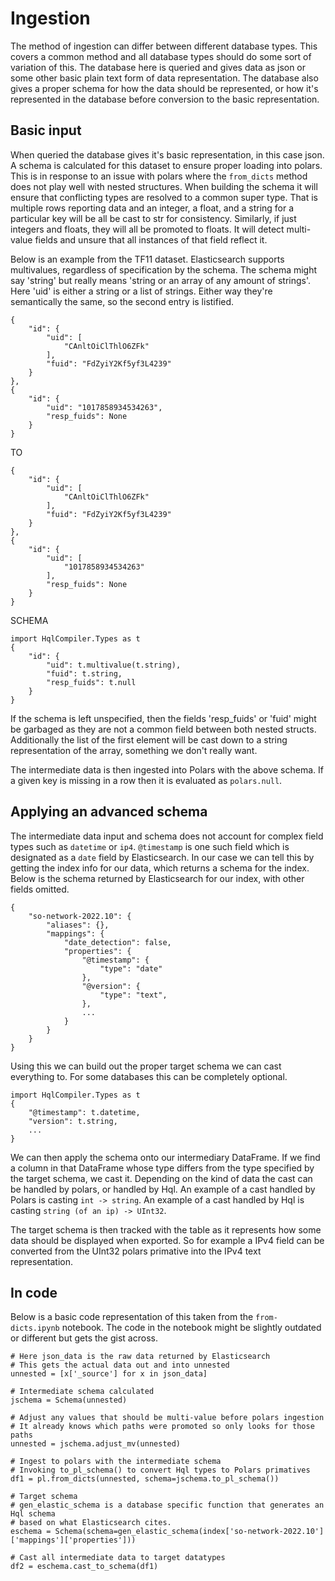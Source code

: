 # Ingestion
The method of ingestion can differ between different database types.
This covers a common method and all database types should do some sort of variation of this.
The database here is queried and gives data as json or some other basic plain text form of data representation.
The database also gives a proper schema for how the data should be represented, or how it's represented in the database before conversion to the basic representation.

## Basic input
When queried the database gives it's basic representation, in this case json.
A schema is calculated for this dataset to ensure proper loading into polars.
This is in response to an issue with polars where the `from_dicts` method does not play well with nested structures.
When building the schema it will ensure that conflicting types are resolved to a common super type.
That is multiple rows reporting data and an integer, a float, and a string for a particular key will be all be cast to str for consistency.
Similarly, if just integers and floats, they will all be promoted to floats.
It will detect multi-value fields and unsure that all instances of that field reflect it.

Below is an example from the TF11 dataset.
Elasticsearch supports multivalues, regardless of specification by the schema.
The schema might say 'string' but really means 'string or an array of any amount of strings'.
Here 'uid' is either a string or a list of strings.
Either way they're semantically the same, so the second entry is listified.

```
{
    "id": {
        "uid": [
            "CAnltOiClThlO6ZFk"
        ],
        "fuid": "FdZyiY2Kf5yf3L4239"
    }
},
{
    "id": {
        "uid": "1017858934534263",
        "resp_fuids": None
    }
}
```

TO

```
{
    "id": {
        "uid": [
            "CAnltOiClThlO6ZFk"
        ],
        "fuid": "FdZyiY2Kf5yf3L4239"
    }
},
{
    "id": {
        "uid": [
            "1017858934534263"
        ],
        "resp_fuids": None
    }
}
```

SCHEMA

```
import HqlCompiler.Types as t
{
    "id": {
        "uid": t.multivalue(t.string),
        "fuid": t.string,
        "resp_fuids": t.null
    }
}
```

If the schema is left unspecified, then the fields 'resp_fuids' or 'fuid' might be garbaged as they are not a common field between both nested structs.
Additionally the list of the first element will be cast down to a string representation of the array, something we don't really want.

The intermediate data is then ingested into Polars with the above schema.
If a given key is missing in a row then it is evaluated as `polars.null`.

## Applying an advanced schema
The intermediate data input and schema does not account for complex field types such as `datetime` or `ip4`.
`@timestamp` is one such field which is designated as a `date` field by Elasticsearch.
In our case we can tell this by getting the index info for our data, which returns a schema for the index.
Below is the schema returned by Elasticsearch for our index, with other fields omitted.

```
{
    "so-network-2022.10": {
        "aliases": {},
        "mappings": {
            "date_detection": false,
            "properties": {
                "@timestamp": {
                    "type": "date"
                },
                "@version": {
                    "type": "text",
                },
                ...
            }
        }
    }
}
```

Using this we can build out the proper target schema we can cast everything to.
For some databases this can be completely optional.

```
import HqlCompiler.Types as t
{
    "@timestamp": t.datetime,
    "version": t.string,
    ...
}
```

We can then apply the schema onto our intermediary DataFrame.
If we find a column in that DataFrame whose type differs from the type specified by the target schema, we cast it.
Depending on the kind of data the cast can be handled by polars, or handled by Hql.
An example of a cast handled by Polars is casting `int -> string`.
An example of a cast handled by Hql is casting `string (of an ip) -> UInt32`.

The target schema is then tracked with the table as it represents how some data should be displayed when exported.
So for example a IPv4 field can be converted from the UInt32 polars primative into the IPv4 text representation.

## In code
Below is a basic code representation of this taken from the `from-dicts.ipynb` notebook.
The code in the notebook might be slightly outdated or different but gets the gist across.

```
# Here json_data is the raw data returned by Elasticsearch
# This gets the actual data out and into unnested
unnested = [x['_source'] for x in json_data]

# Intermediate schema calculated
jschema = Schema(unnested)

# Adjust any values that should be multi-value before polars ingestion
# It already knows which paths were promoted so only looks for those paths
unnested = jschema.adjust_mv(unnested)

# Ingest to polars with the intermediate schema
# Invoking to_pl_schema() to convert Hql types to Polars primatives
df1 = pl.from_dicts(unnested, schema=jschema.to_pl_schema())

# Target schema
# gen_elastic_schema is a database specific function that generates an Hql schema
# based on what Elasticsearch cites.
eschema = Schema(schema=gen_elastic_schema(index['so-network-2022.10']['mappings']['properties']))

# Cast all intermediate data to target datatypes
df2 = eschema.cast_to_schema(df1)
```